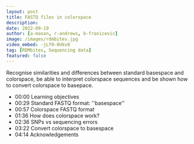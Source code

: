 ```yaml
---
layout: post
title: FASTQ files in colorspace
description: 
date: 2022-09-19
author: [a-mason, r-andrews, b-franicevic]
image: /images/rdmbites.jpg
video_embed: -jLf0-0Ukv8
tag: [RDMbites, Sequencing data]
featured: false
---
```


Recognise similarities and differences between standard basespace and colorspace, be able to interpret colorspace sequences and be shown how to convert colorspace to basepace. 

- 00:00 Learning objectives 
- 00:29 Standard FASTQ format: ''basespace''
- 00:57 Colorspace FASTQ format
- 01:36 How does colorspace work?
- 02:36 SNPs vs sequencing errors
- 03:22 Convert colorspace to basespace
- 04:14 Acknowledgements